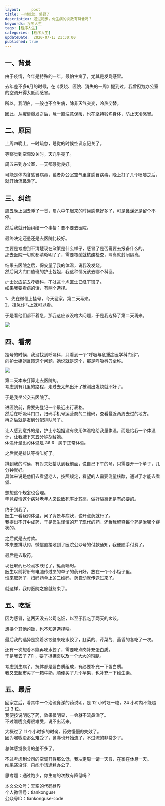 ```yaml
---   
layout:     post  
title: 一时疏忽，感冒了  
description: 通过跑步，你生病的次数有降低吗？    
keywords: 程序人生  
tags: [程序人生]    
categories: [程序人生]  
updateDate:  2020-07-12 21:30:00  
published: true  
---  
```



## 一、背景


由于疫情，今年是特殊的一年，最怕生病了，尤其是发烧感冒。  


去年差不多6月的时候，在《发烧、医院、消失的一周》提到过，我曾因为办公室的空调开得太低而感冒。  


所以，我明白，一般也不会生病，除非天气突变，冷热交替。  


因此，从疫情爆发之后，我一直注意保暖，也在坚持锻炼身体，防止天冷感冒。  


## 二、原因


上周四晚上，一时疏忽，睡觉的时候空调忘记关了。  


等察觉到空调没关时，天几乎亮了。  


周五来到办公室，一天都感觉良好。  


可能是体内含感冒病毒，或者办公室空气里含感冒病毒，晚上打了几个喷嚏之后，就开始流鼻涕了。  


## 三、纠结 


周五晚上回去睡了一觉，周六中午起来的时候感觉好多了，可是鼻涕还是留个不停。  


然后我就开始纠结一个事情：要不要去医院。  


最终决定还是还是去医院比较好。  


主要是考虑到不清楚现在政策是什么样子，感冒了是否需要去报备什么的。  
那去医院一切就都清晰明了了，需要核酸就核酸检查，隔离就封闭隔离。  


结果去医院之后，保安量了我的体温，说我没发烧。  
然后问大门口值班的护士姐姐，我这种情况该去哪个科室。  


护士说应该去呼吸科，不过这个点医生已经下班了。  
如果我要看病的话，有两个选择。  


1、先在微信上挂号，今天回家，第二天再来。  
2、挂急诊马上就可以看。  


于是看他们都不着急，那我这应该没啥大问题，于是我选择了第二天再来。  


![](https://res2020.tiankonguse.com/images/2020/07/12/001.png)  


## 四、看病  


挂号的时候，我没找到呼吸科，只看到一个“呼吸与危重症医学科门诊”。  
向护士姐姐反馈这个问题，她说就是这个，那是呼吸科的全称。  



![](https://res2020.tiankonguse.com/images/2020/07/12/001.png)  


第二天本来打算走去医院的。  
考虑到有几里的路程，走过去太热出汗了被测出发烧就不好了。  


于是我坐公交去医院了。  


进医院前，需要先登记一个最近出行表格。  
然后在呼吸科门口，扫码手机号运营商的二维码，查看最近两周去过的地方。  
再之后就是报到分配排队号了。  


让人感到意外的是，护士小姐姐没有使用体温枪给我量体温，而是给我一个体温计，让我腋下夹五分钟胡给她。  
体温计量出的体温是 36.6，属于正常体温。  


之后就是排队等待叫好了。  


排到我的时候，有对夫妇插队到我前面，说自己下午的号，只需要开一个单子，几分钟就好。  
具体来说是他们去看望老人，按照规定，看望的人需要测量核酸，通过了才能去看望。  


想想这个规定也合理。  
毕竟疫情这个病对老年人来说致死率比较高，做好隔离还是有必要的。  


终于到我了。  
医生一看我的体温，问了背景与症状，说开点药就行了。  
我提出不开中成药，于是医生谨慎的开了现代的药，还给我解释每个药是治哪个症状的。  


之后就是去付款。  
本来要排队的，微信直接收到了医院公众号的付款通知，我便随手付费了。  


最后是去取药。  


现在取药已经流水线化了，挺高端的。  
医生以前将所有电脑传过来的单子的药开好，放在一个个小柜子里。  
谁来取药了，扫码药单上的二维码，药自动就传送过来了。  


就这样，我的医院之旅就结束了。  


## 五、吃饭  


因为感冒，这两天没去公司吃饭，以至于我吃了两天的水饺。  


想换个其他的饭，也不知道选择啥。  


最后我的选择是换着水饺馅来吃水饺了，韭菜的、芹菜的、茴香的各吃了一次。  


还有一次想着不能再吃水饺了，需要吃点肉补充蛋白质。  
于是我去了 711 ，要了担担面以及一个大大的鸡腿。  


考虑到生病了，抗体都是蛋白质组成，有必要补充一下蛋白质。  
我又去超市买了一箱牛奶，顺便买了几个苹果，也补充一下维生素。  


## 五、最后  


回家之后，看其中一个治流鼻涕的药说明，是 12 小时吃一粒，24 小时内不能超过 3 粒。  
我便按说明吃了药，效果很明显，一会就不流鼻涕了。  
不过喉咙变得很难受，说不出话来。  


大概过了 11 个小时多的时候，药效慢慢的失效了。  
因为喉咙没那么难受了，鼻涕也开始流了，不过流的非常少了。  


总体感觉恢复的差不多了。  


不过考虑到公司的空调开得那么低，我决定周一请一天假，在家在休息一天。  
如果还没好，只能申请远程办公了。  


思考题：通过跑步，你生病的次数有降低吗？  



本文公众号：天空的代码世界  
个人微信号：tiankonguse  
公众号ID：tiankonguse-code  
  

